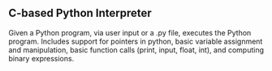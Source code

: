 ## C-based Python Interpreter
Given a Python program, via user input or a .py file, executes the Python program. Includes support for pointers in python, basic variable assignment and manipulation, basic function calls (print, input, float, int), and computing binary expressions.
